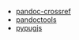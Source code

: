 * [pandoc-crossref](https://github.com/conda-forge/pandoc-crossref-feedstock)
* [pandoctools](https://github.com/conda-forge/pandoctools-feedstock)
* [pypugjs](https://github.com/conda-forge/pypugjs-feedstock)
